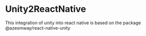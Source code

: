 # Unity2ReactNative
This integration of unity into react native is based on the package @azesmway/react-native-unity
